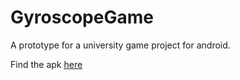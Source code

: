 # GyroscopeGame

A prototype for a university game project for android.

Find the apk [here](https://www.dropbox.com/sh/3e5h1nlr6o5gwir/AAAo-1IzNvPTXi6d9Pro8elma?dl=0)
